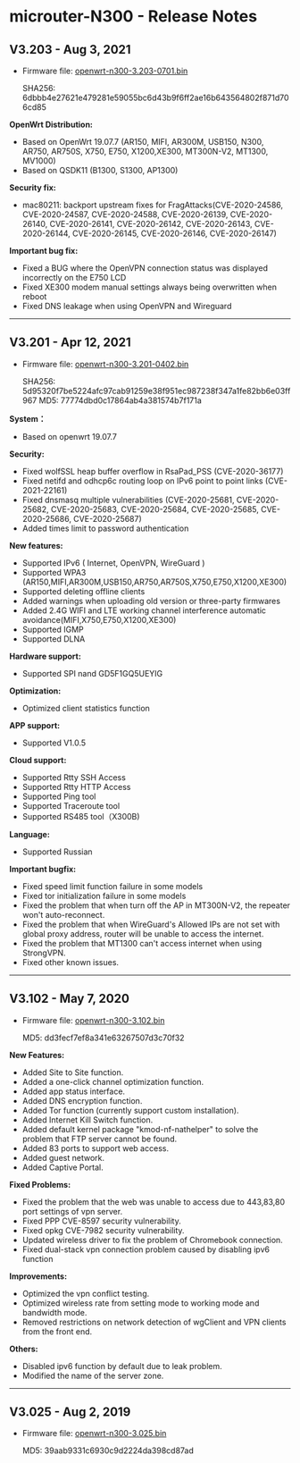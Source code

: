 # microuter-N300 - Release Notes

## V3.203 - Aug 3, 2021

- Firmware file: <a href="https://fw.gl-inet.com/firmware/n300/release/openwrt-n300-3.203-0701.bin" target="_blank">openwrt-n300-3.203-0701.bin</a>

    SHA256: 6dbbb4e27621e479281e59055bc6d43b9f6ff2ae16b643564802f871d706cd85

**OpenWrt Distribution:**

- Based on OpenWrt 19.07.7  (AR150, MIFI, AR300M, USB150, N300, AR750, AR750S, X750, E750, X1200,XE300, MT300N-V2, MT1300, MV1000)
- Based on QSDK11  (B1300, S1300, AP1300)

**Security fix:**

- mac80211: backport upstream fixes for FragAttacks(CVE-2020-24586, CVE-2020-24587, CVE-2020-24588, CVE-2020-26139, CVE-2020-26140, CVE-2020-26141, CVE-2020-26142, CVE-2020-26143, CVE-2020-26144, CVE-2020-26145, CVE-2020-26146, CVE-2020-26147)

**Important bug fix:**

- Fixed a BUG where the OpenVPN connection status was displayed incorrectly on the E750 LCD
- Fixed XE300 modem manual settings always being overwritten when reboot 
- Fixed DNS leakage when using OpenVPN and Wireguard

---

## V3.201 - Apr 12, 2021

- Firmware file: <a href="https://fw.gl-inet.com/firmware/n300/release/openwrt-n300-3.201-0402.bin" target="_blank">openwrt-n300-3.201-0402.bin</a>

    SHA256: 5d95320f7be5224afc97cab91259e38f951ec987238f347a1fe82bb6e03ff967
    MD5: 77774dbd0c17864ab4a381574b7f171a

**System：**

- Based on openwrt 19.07.7

**Security:**

- Fixed wolfSSL heap buffer overflow in RsaPad_PSS (CVE-2020-36177)
- Fixed netifd and odhcp6c routing loop on IPv6 point to point links (CVE-2021-22161)
- Fixed dnsmasq multiple vulnerabilities (CVE-2020-25681, CVE-2020-25682, CVE-2020-25683, CVE-2020-25684, CVE-2020-25685, CVE-2020-25686, CVE-2020-25687)
- Added times limit to password authentication

**New features:**

- Supported IPv6 ( Internet, OpenVPN, WireGuard )
- Supported WPA3 (AR150,MIFI,AR300M,USB150,AR750,AR750S,X750,E750,X1200,XE300)
- Supported deleting offline clients
- Added warnings when uploading old version or three-party firmwares
- Added 2.4G WIFI and LTE working channel interference automatic avoidance(MIFI,X750,E750,X1200,XE300)
- Supported IGMP 
- Supported DLNA

**Hardware support:**

- Supported SPI nand GD5F1GQ5UEYIG

**Optimization:**

- Optimized client statistics function

**APP support:**

- Supported V1.0.5

**Cloud support:**

- Supported Rtty SSH Access
- Supported Rtty HTTP Access
- Supported Ping tool
- Supported Traceroute tool
- Supported RS485 tool（X300B)

**Language:**

- Supported Russian

**Important bugfix:**

- Fixed speed limit function failure in some models
- Fixed tor initialization failure in some models
- Fixed the problem that when turn off the AP in MT300N-V2, the repeater won't auto-reconnect.
- Fixed the problem that when WireGuard's Allowed IPs are not set with global proxy address, router will be unable to access the internet. 
- Fixed the problem that MT1300 can't access internet when using StrongVPN.
- Fixed other known issues.

---

## V3.102 - May 7, 2020

- Firmware file: <a href="https://fw.gl-inet.com/firmware/n300/release/openwrt-n300-3.102.bin" target="_blank">openwrt-n300-3.102.bin</a>

    MD5: dd3fecf7ef8a341e63267507d3c70f32

**New Features:**

- Added Site to Site function.
- Added a one-click channel optimization function.
- Added app status interface.
- Added DNS encryption function.
- Added Tor function (currently support custom installation).
- Added Internet Kill Switch function.
- Added default kernel package "kmod-nf-nathelper"  to solve the problem that FTP server cannot be found.
- Added 83 ports to support web access.
- Added guest network.
- Added Captive Portal.

**Fixed Problems:**

- Fixed the problem that the web was unable to access due to 443,83,80 port settings of vpn server.
- Fixed PPP CVE-8597 security vulnerability.
- Fixed opkg CVE-7982 security vulnerability.
- Updated wireless driver to fix the problem of Chromebook connection.
- Fixed dual-stack vpn connection problem caused by disabling ipv6 function 

**Improvements:**

- Optimized the vpn conflict testing.
- Optimized wireless rate from setting mode to working mode and bandwidth mode.
- Removed restrictions on network detection of wgClient and VPN clients from the front end.

**Others:**

- Disabled ipv6 function by default due to leak problem.
- Modified the name of the server zone.

---

## V3.025 - Aug 2, 2019

- Firmware file: <a href="https://fw.gl-inet.com/firmware/n300/release/openwrt-n300-3.025.bin" target="_blank">openwrt-n300-3.025.bin</a>

    MD5: 39aab9331c6930c9d2224da398cd87ad